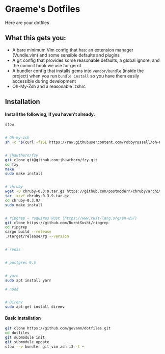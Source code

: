 # Graeme's Dotfiles

Here are your dotfiles

## What this gets you:

- A bare minimum Vim config that has: an extension manager (Vundle.vim) and
  some sensible defaults and plugins
- A git config that provides some reasonable defaults, a global ignore, and the
  commit hook we use for gerrit
- A bundler config that installs gems into `vendor/bundle` (inside the project)
  when you run `bundle install` so you have them easily accessible during
  development
- Oh-My-Zsh and a reasonable .zshrc

## Installation

#### Install the following, if you haven't already:
```sh
stow


# Oh-my-zsh
sh -c "$(curl -fsSL https://raw.githubusercontent.com/robbyrussell/oh-my-zsh/master/tools/install.sh)"


# jhawthorn/fzy
git clone git@github.com:jhawthorn/fzy.git
cd fzy
make
sudo make install


# chruby
wget -O chruby-0.3.9.tar.gz https://github.com/postmodern/chruby/archive/v0.3.9.tar.gz
tar -xzvf chruby-0.3.9.tar.gz
cd chruby-0.3.9/
sudo make install


# ripgrep - requires Rust (https://www.rust-lang.org/en-US/)
git clone https://github.com/BurntSushi/ripgrep
cd ripgrep
cargo build --release
./target/release/rg --version


# redis


# postgres 9.6


# yarn
sudo apt install yarn

# node


# Direnv
sudo apt-get install direnv
```

#### Basic Installation
```sh
git clone https://github.com/gevann/dotfiles.git
cd dotfiles
git submodule init
git submodule update
stow --v bundler git vim zsh i3 -t ~
```
